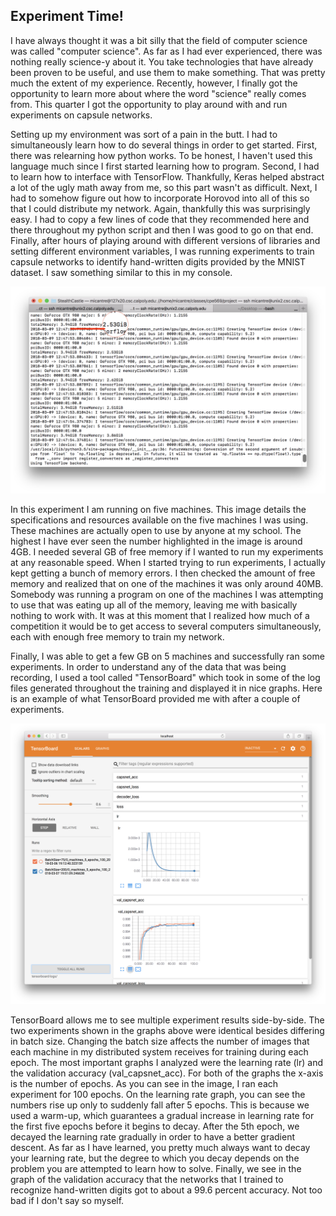 ## Experiment Time!
I have always thought it was a bit silly that the field of computer science was called "computer science". As far as I had ever experienced, there was nothing really science-y about it. You take technologies that have already been proven to be useful, and use them to make something. That was pretty much the extent of my experience. Recently, however, I finally got the opportunity to learn more about where the word "science" really comes from. This quarter I got the opportunity to play around with and run experiments on capsule networks.

Setting up my environment was sort of a pain in the butt. I had to simultaneously learn how to do several things in order to get started. First, there was relearning how python works. To be honest, I haven't used this language much since I first started learning how to program. Second, I had to learn how to interface with TensorFlow. Thankfully, Keras helped abstract a lot of the ugly math away from me, so this part wasn't as difficult. Next, I had to somehow figure out how to incorporate Horovod into all of this so that I could distribute my network. Again, thankfully this was surprisingly easy. I had to copy a few lines of code that they recommended here and there throughout my python script and then I was good to go on that end. Finally, after hours of playing around with different versions of libraries and setting different environment variables, I was running experiments to train capsule networks to identify hand-written digits provided by the MNIST dataset. I saw something similar to this in my console.

![alt text](FreeMemory.png)

In this experiment I am running on five machines. This image details the specifications and resources available on the five machines I was using. These machines are actually open to use by anyone at my school. The highest I have ever seen the number highlighted in the image is around 4GB. I needed several GB of free memory if I wanted to run my experiments at any reasonable speed. When I started trying to run experiments, I actually kept getting a bunch of memory errors. I then checked the amount of free memory and realized that on one of the machines it was only around 40MB. Somebody was running a program on one of the machines I was attempting to use that was eating up all of the memory, leaving me with basically nothing to work with. It was at this moment that I realized how much of a competition it would be to get access to several computers simultaneously, each with enough free memory to train my network.

Finally, I was able to get a few GB on 5 machines and successfully ran some experiments. In order to understand any of the data that was being recording, I used a tool called "TensorBoard" which took in some of the log files generated throughout the training and displayed it in nice graphs. Here is an example of what TensorBoard provided me with after a couple of experiments.

![alt text](MichaelTensorBoard.png)

TensorBoard allows me to see multiple experiment results side-by-side. The two experiments shown in the graphs above were identical besides differing in batch size. Changing the batch size affects the number of images that each machine in my distributed system receives for training during each epoch. The most important graphs I analyzed were the learning rate (lr) and the validation accuracy (val_capsnet_acc). For both of the graphs the x-axis is the number of epochs. As you can see in the image, I ran each experiment for 100 epochs. On the learning rate graph, you can see the numbers rise up only to suddenly fall after 5 epochs. This is because we used a warm-up, which guarantees a gradual increase in learning rate for the first five epochs before it begins to decay. After the 5th epoch, we decayed the learning rate gradually in order to have a better gradient descent. As far as I have learned, you pretty much always want to decay your learning rate, but the degree to which you decay depends on the problem you are attempted to learn how to solve. Finally, we see in the graph of the validation accuracy that the networks that I trained to recognize hand-written digits got to about a 99.6 percent accuracy. Not too bad if I don't say so myself.
